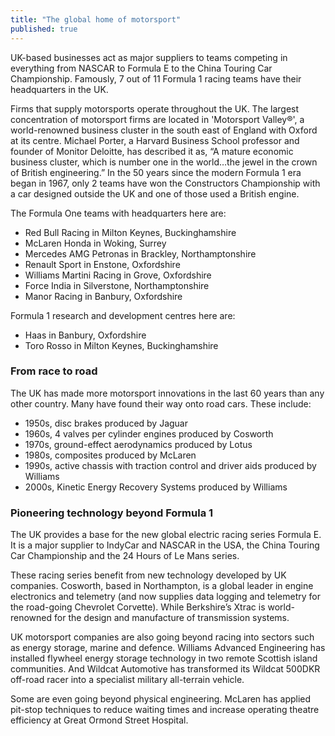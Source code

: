 ```yaml
---
title: "The global home of motorsport"
published: true
---
```

UK-based businesses act as major suppliers to teams competing in everything from NASCAR to Formula E to the China Touring Car Championship. Famously, 7 out of 11 Formula 1 racing teams have their headquarters in the UK.

Firms that supply motorsports operate throughout the UK. The largest concentration of motorsport firms are located in 'Motorsport Valley®', a world-renowned business cluster in the south east of England with Oxford at its centre. Michael Porter, a Harvard Business School professor and founder of Monitor Deloitte, has described it as, “A mature economic business cluster, which is number one in the world…the jewel in the crown of British engineering.” 
In the 50 years since the modern Formula 1 era began in 1967, only 2 teams have won the Constructors Championship with a car designed outside the UK and one of those used a British engine. 

The Formula One teams with headquarters here are: 

- Red Bull Racing in Milton Keynes, Buckinghamshire
- McLaren Honda in Woking, Surrey
- Mercedes AMG Petronas in Brackley, Northamptonshire
- Renault Sport in Enstone, Oxfordshire
- Williams Martini Racing in Grove, Oxfordshire
- Force India in Silverstone, Northamptonshire
- Manor Racing in Banbury, Oxfordshire

Formula 1 research and development centres here are:

- Haas in Banbury, Oxfordshire
- Toro Rosso in Milton Keynes, Buckinghamshire

### From race to road

The UK has made more motorsport innovations in the last 60 years than any other country. Many have found their way onto road cars. These include:


- 1950s, disc brakes produced by Jaguar
- 1960s, 4 valves per cylinder engines produced by Cosworth
- 1970s, ground-effect aerodynamics produced by Lotus
- 1980s, composites produced by McLaren
- 1990s, active chassis with traction control and driver aids produced by Williams
- 2000s, Kinetic Energy Recovery Systems produced by Williams

### Pioneering technology beyond Formula 1

The UK provides a base for the new global electric racing series Formula E. It is a major supplier to IndyCar and NASCAR in the USA, the China Touring Car Championship and the 24 Hours of Le Mans series. 

These racing series benefit from new technology developed by UK companies. Cosworth, based in Northampton, is a global leader in engine electronics and telemetry (and now supplies data logging and telemetry for the road-going Chevrolet Corvette). While Berkshire’s Xtrac is world-renowned for the design and manufacture of transmission systems. 

UK motorsport companies are also going beyond racing into sectors such as energy storage, marine and defence. Williams Advanced Engineering has installed flywheel energy storage technology in two remote Scottish island communities. And Wildcat Automotive has transformed its Wildcat 500DKR off-road racer into a specialist military all-terrain vehicle.

Some are even going beyond physical engineering. McLaren has applied pit-stop techniques to reduce waiting times and increase operating theatre efficiency at Great Ormond Street Hospital.
